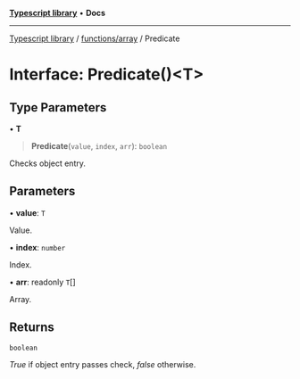 [**Typescript library**](../../../index.md) • **Docs**

***

[Typescript library](../../../modules.md) / [functions/array](../index.md) / Predicate

# Interface: Predicate()\<T\>

## Type Parameters

• **T**

> **Predicate**(`value`, `index`, `arr`): `boolean`

Checks object entry.

## Parameters

• **value**: `T`

Value.

• **index**: `number`

Index.

• **arr**: readonly `T`[]

Array.

## Returns

`boolean`

_True_ if object entry passes check, _false_ otherwise.
